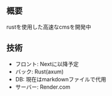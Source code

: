 ## 概要
rustを使用した高速なcmsを開発中

## 技術
- フロント: Nextに以降予定
- バック: Rust(axum)
- DB: 現在はmarkdownファイルで代用
- サーバー: Render.com
